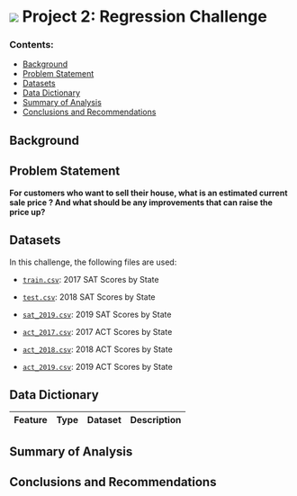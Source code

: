 # ![](https://ga-dash.s3.amazonaws.com/production/assets/logo-9f88ae6c9c3871690e33280fcf557f33.png) Project 2: Regression Challenge



### Contents:
- [Background](#Background)
- [Problem Statement](#Problem-Statement)
- [Datasets](#Datasets)
- [Data Dictionary](#Data-Dictionary)
- [Summary of Analysis](#Summary-of-Analysis)
- [Conclusions and Recommendations](#Conclusions-and-Recommendations)

## Background




## Problem Statement

**For customers who want to sell their house, what is an estimated current sale price ? And what should be any improvements that can raise the price up?**

## Datasets

In this challenge, the following files are used:
* [`train.csv`](../data/sat_2017.csv): 2017 SAT Scores by State
* [`test.csv`](../data/sat_2018.csv): 2018 SAT Scores by State
* [`sat_2019.csv`](../data/sat_2019.csv): 2019 SAT Scores by State

* [`act_2017.csv`](../data/act_2017.csv): 2017 ACT Scores by State
* [`act_2018.csv`](../data/act_2018.csv): 2018 ACT Scores by State
* [`act_2019.csv`](../data/act_2019.csv): 2019 ACT Scores by State

## Data Dictionary

|Feature|Type|Dataset|Description|
|---|---|---|---|



## Summary of Analysis


## Conclusions and Recommendations

